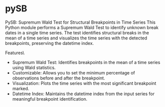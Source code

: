 # pySB
PySB: Supremum Wald Test for Structural Breakpoints in Time Series
This Python module performs a Supremum Wald Test to identify unknown break dates in a single time series. The test identifies structural breaks in the mean of a time series and visualizes the time series with the detected breakpoints, preserving the datetime index.

Features\

* Supremum Wald Test: Identifies breakpoints in the mean of a time series using Wald statistics.
* Customizable: Allows you to set the minimum percentage of observations before and after the breakpoint.
* Visualization: Plots the time series with the most significant breakpoint marked.
* Datetime Index: Maintains the datetime index from the input series for meaningful breakpoint identification.
